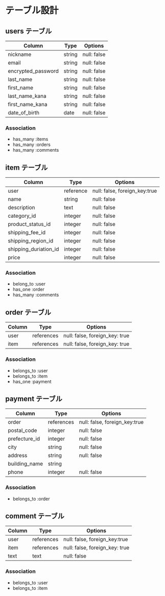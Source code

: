# テーブル設計

## users テーブル

| Column                    | Type   | Options     |
| ------------------        | ------ | ----------- |
| nickname                  | string | null: false |
| email                     | string | null: false |
| encrypted_password        | string | null: false |
| last_name                 | string | null: false |
| first_name                | string | null: false |
| last_name_kana            | string | null: false |
| first_name_kana           | string | null: false |
| date_of_birth             | date   | null: false |

### Association

- has_many :items
- has_many :orders
- has_many :comments

## item テーブル

| Column                    | Type      | Options                       |
| ------------------        | ------    | -----------                   |
| user                      | reference | null: false, foreign_key:true |
| name                      | string    | null: false                   |
| description               | text      | null: false                   |
| category_id               | integer   | null: false                   |
| product_status_id         | integer   | null: false                   |
| shipping_fee_id           | integer   | null: false                   |
| shipping_region_id        | integer   | null: false                   |
| shipping_duriation_id     | integer   | null: false                   |
| price                     | integer   | null: false                   |


### Association

- belong_to :user
- has_one   :order
- has_many  :comments

## order テーブル

| Column | Type       | Options                        |
| ------ | ---------- | ------------------------------ |
| user   | references | null: false, foreign_key: true |
| item   | references | null: false, foreign_key: true |

### Association

- belongs_to :user
- belongs_to :item
- has_one    :payment

## payment テーブル

| Column        | Type       | Options                        |
| -------       | ---------- | ------------------------------ |
| order         | references |null: false, foreign_key:true   |
| postal_code   | integer    | null: false                    |
| prefecture_id | integer    | null: false                    |
| city          | string     | null: false                    |
| address       | string     | null: false                    |
| building_name | string     |                                |
| phone         | integer    | null: false                    |

### Association

- belongs_to :order

## comment テーブル

| Column        | Type       | Options                        |
| -------       | ---------- | ------------------------------ |
| user          | references | null: false, foreign_key:true  |
| item          | references | null: false, foreign_key: true |
| text          | text       | null: false                    |

### Association

- belongs_to :user
- belongs_to :item
